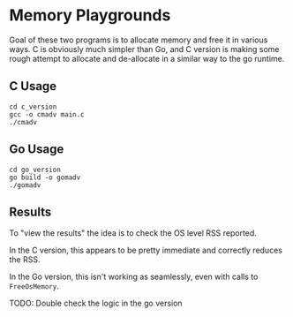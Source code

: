 # Memory Playgrounds

Goal of these two programs is to allocate memory and free it in various ways.
C is obviously much simpler than Go, and C version is making some rough attempt
to allocate and de-allocate in a similar way to the go runtime.

## C Usage
```
cd c_version
gcc -o cmadv main.c
./cmadv
```

## Go Usage
```
cd go_version
go build -o gomadv
./gomadv
```

## Results
To "view the results" the idea is to check the OS level RSS reported.

In the C version, this appears to be pretty immediate and correctly reduces the
RSS.

In the Go version, this isn't working as seamlessly, even with calls to
`FreeOsMemory`.

TODO: Double check the logic in the go version

